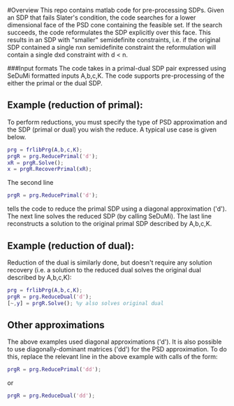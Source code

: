 #Overview
This repo contains matlab code for pre-processing SDPs. Given an SDP that fails Slater's condition, the code searches for a lower dimensional face of the PSD cone containing the feasible set. If the search succeeds, the code reformulates the SDP explicitly over this face. This results in an SDP with "smaller" semidefinite constraints, i.e. if the original SDP contained a single nxn semidefinite constraint the reformulation will contain a single dxd constraint with d < n.

###Input formats
The code takes in a primal-dual SDP pair expressed using  SeDuMi formatted inputs A,b,c,K.  The code supports pre-processing of the either the primal or the dual SDP.


## Example (reduction of primal):
To perform reductions, you must specify the type of PSD approximation and the SDP (primal or dual) you wish the reduce. A typical use case is given below.
```Matlab
prg = frlibPrg(A,b,c,K);
prgR = prg.ReducePrimal('d');
xR = prgR.Solve();
x = prgR.RecoverPrimal(xR);

```
The second line 
```Matlab
prgR = prg.ReducePrimal('d');
```
tells the code to reduce the primal SDP using a diagonal approximation ('d').  The next line solves the reduced SDP (by calling SeDuMi).  The last line reconstructs a solution to the original primal SDP described by A,b,c,K.


## Example (reduction of dual):
Reduction of the dual is similarly done, but doesn't require any solution recovery (i.e. a solution to the reduced dual solves the original dual described by A,b,c,K):

```Matlab
prg = frlibPrg(A,b,c,K);
prgR = prg.ReduceDual('d');
[~,y] = prgR.Solve(); %y also solves original dual

```

## Other approximations
The above examples  used diagonal approximations ('d').  It is also possible to use diagonally-dominant matrices ('dd') for the PSD approximation.  To do this, replace the relevant line in the above example with calls of the form:

```Matlab
prgR = prg.ReducePrimal('dd');
```
or
```Matlab
prgR = prg.ReduceDual('dd');
```

